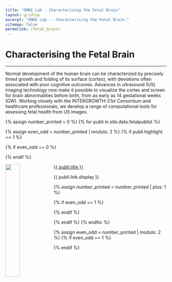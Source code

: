 ```yaml
---
title: "OMNI Lab - Characterising the Fetal Brain"
layout: gridlay
excerpt: "OMNI Lab -- Characterising the Fetal Brain."
sitemap: false
permalink: /fetal_brain/
---
```



# Characterising the Fetal Brain

---
Normal development of the human brain can be characterized by precisely timed growth and folding of its surface (cortex), with deviations often associated with poor cognitive outcomes. Advances in ultrasound (US) imaging technology now make it possible to visualize the cortex and screen for brain abnormalities before birth, from as early as 14 gestational weeks (GW). Working closely with the INTERGROWTH-21st Consortium and healthcare professionals, we develop a range of computational tools for assessing fetal health from US images.

{% assign number_printed = 0 %}
{% for publi in site.data.fetalpublist %}

{% assign even_odd = number_printed | modulo: 2 %}
{% if publi.highlight == 1 %}

{% if even_odd == 0 %}
<div class="row">
{% endif %}

<div class="col-sm-6 clearfix">
 <div class="row">
 	<img src="{{ site.url }}{{ site.baseurl }}/images/pubpic/{{ publi.image }}" class="img-responsive" width="30%" height="30%"  style="float: left" />
  <p><a class="pub1" href="{{ publi.link.url }}">{{ publi.title }}</a></p>
  <a class="pub2"> {{ publi.link.display }} </a>
 </div>
</div>

{% assign number_printed = number_printed | plus: 1 %}

{% if even_odd == 1 %}
</div>
{% endif %}

{% endif %}
{% endfor %}

{% assign even_odd = number_printed | modulo: 2 %}
{% if even_odd == 1 %}
</div>
{% endif %}

<p> &nbsp; </p>



